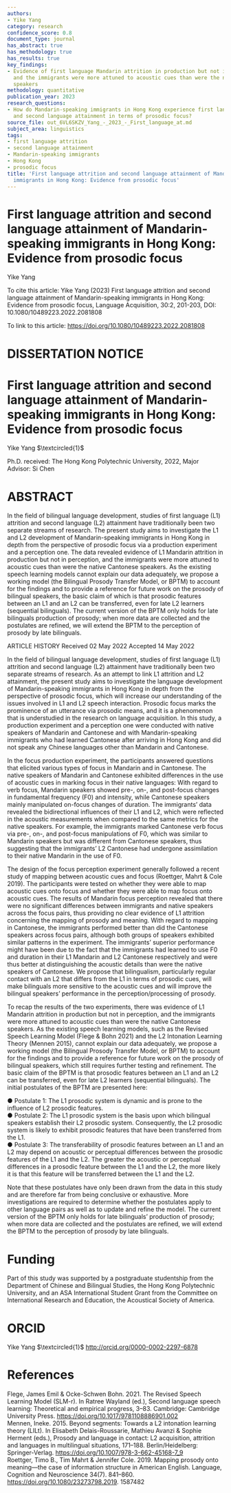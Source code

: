 ```yaml
---
authors:
- Yike Yang
category: research
confidence_score: 0.8
document_type: journal
has_abstract: true
has_methodology: true
has_results: true
key_findings:
- Evidence of first language Mandarin attrition in production but not in perception,
  and the immigrants were more attuned to acoustic cues than were the native Cantonese
  speakers
methodology: quantitative
publication_year: 2023
research_questions:
- How do Mandarin-speaking immigrants in Hong Kong experience first language attrition
  and second language attainment in terms of prosodic focus?
source_file: out_6VL6SKZV_Yang_-_2023_-_First_language_at.md
subject_area: linguistics
tags:
- first language attrition
- second language attainment
- Mandarin-speaking immigrants
- Hong Kong
- prosodic focus
title: 'First language attrition and second language attainment of Mandarin-speaking
  immigrants in Hong Kong: Evidence from prosodic focus'
---
```


# First language attrition and second language attainment of Mandarin-speaking immigrants in Hong Kong: Evidence from prosodic focus

Yike Yang

To cite this article: Yike Yang (2023) First language attrition and second language attainment of Mandarin-speaking immigrants in Hong Kong: Evidence from prosodic focus, Language Acquisition, 30:2, 201-203, DOI: 10.1080/10489223.2022.2081808

To link to this article: https://doi.org/10.1080/10489223.2022.2081808

# DISSERTATION NOTICE

# First language attrition and second language attainment of Mandarin-speaking immigrants in Hong Kong: Evidence from prosodic focus

Yike Yang $\textcircled{1}$

Ph.D. received: The Hong Kong Polytechnic University, 2022, Major Advisor: Si Chen

# ABSTRACT

In the field of bilingual language development, studies of first language (L1) attrition and second language (L2) attainment have traditionally been two separate streams of research. The present study aims to investigate the L1 and L2 development of Mandarin-speaking immigrants in Hong Kong in depth from the perspective of prosodic focus via a production experiment and a perception one. The data revealed evidence of L1 Mandarin attrition in production but not in perception, and the immigrants were more attuned to acoustic cues than were the native Cantonese speakers. As the existing speech learning models cannot explain our data adequately, we propose a working model (the Bilingual Prosody Transfer Model, or BPTM) to account for the findings and to provide a reference for future work on the prosody of bilingual speakers, the basic claim of which is that prosodic features between an L1 and an L2 can be transferred, even for late L2 learners (sequential bilinguals). The current version of the BPTM only holds for late bilinguals production of prosody; when more data are collected and the postulates are refined, we will extend the BPTM to the perception of prosody by late bilinguals.

ARTICLE HISTORY Received 02 May 2022 Accepted 14 May 2022

In the field of bilingual language development, studies of first language (L1) attrition and second language (L2) attainment have traditionally been two separate streams of research. As an attempt to link L1 attrition and L2 attainment, the present study aims to investigate the language development of Mandarin-speaking immigrants in Hong Kong in depth from the perspective of prosodic focus, which will increase our understanding of the issues involved in L1 and L2 speech interaction. Prosodic focus marks the prominence of an utterance via prosodic means, and it is a phenomenon that is understudied in the research on language acquisition. In this study, a production experiment and a perception one were conducted with native speakers of Mandarin and Cantonese and with Mandarin-speaking immigrants who had learned Cantonese after arriving in Hong Kong and did not speak any Chinese languages other than Mandarin and Cantonese.

In the focus production experiment, the participants answered questions that elicited various types of focus in Mandarin and in Cantonese. The native speakers of Mandarin and Cantonese exhibited differences in the use of acoustic cues in marking focus in their native languages: With regard to verb focus, Mandarin speakers showed pre-, on-, and post-focus changes in fundamental frequency (F0) and intensity, while Cantonese speakers mainly manipulated on-focus changes of duration. The immigrants’ data revealed the bidirectional influences of their L1 and L2, which were reflected in the acoustic measurements when compared to the same metrics for the native speakers. For example, the immigrants marked Cantonese verb focus via pre-, on-, and post-focus manipulations of F0, which was similar to Mandarin speakers but was different from Cantonese speakers, thus suggesting that the immigrants’ L2 Cantonese had undergone assimilation to their native Mandarin in the use of F0.

The design of the focus perception experiment generally followed a recent study of mapping between acoustic cues and focus (Roettger, Mahrt & Cole 2019). The participants were tested on whether they were able to map acoustic cues onto focus and whether they were able to map focus onto acoustic cues. The results of Mandarin focus perception revealed that there were no significant differences between immigrants and native speakers across the focus pairs, thus providing no clear evidence of L1 attrition concerning the mapping of prosody and meaning. With regard to mapping in Cantonese, the immigrants performed better than did the Cantonese speakers across focus pairs, although both groups of speakers exhibited similar patterns in the experiment. The immigrants’ superior performance might have been due to the fact that the immigrants had learned to use F0 and duration in their L1 Mandarin and L2 Cantonese respectively and were thus better at distinguishing the acoustic details than were the native speakers of Cantonese. We propose that bilingualism, particularly regular contact with an L2 that differs from the L1 in terms of prosodic cues, will make bilinguals more sensitive to the acoustic cues and will improve the bilingual speakers’ performance in the perception/processing of prosody.

To recap the results of the two experiments, there was evidence of L1 Mandarin attrition in production but not in perception, and the immigrants were more attuned to acoustic cues than were the native Cantonese speakers. As the existing speech learning models, such as the Revised Speech Learning Model (Flege & Bohn 2021) and the L2 Intonation Learning Theory (Mennen 2015), cannot explain our data adequately, we propose a working model (the Bilingual Prosody Transfer Model, or BPTM) to account for the findings and to provide a reference for future work on the prosody of bilingual speakers, which still requires further testing and refinement. The basic claim of the BPTM is that prosodic features between an L1 and an L2 can be transferred, even for late L2 learners (sequential bilinguals). The initial postulates of the BPTM are presented here:

● Postulate 1: The L1 prosodic system is dynamic and is prone to the influence of L2 prosodic features.   
● Postulate 2: The L1 prosodic system is the basis upon which bilingual speakers establish their L2 prosodic system. Consequently, the L2 prosodic system is likely to exhibit prosodic features that have been transferred from the L1.   
● Postulate 3: The transferability of prosodic features between an L1 and an L2 may depend on acoustic or perceptual differences between the prosodic features of the L1 and the L2. The greater the acoustic or perceptual differences in a prosodic feature between the L1 and the L2, the more likely it is that this feature will be transferred between the L1 and the L2.

Note that these postulates have only been drawn from the data in this study and are therefore far from being conclusive or exhaustive. More investigations are required to determine whether the postulates apply to other language pairs as well as to update and refine the model. The current version of the BPTM only holds for late bilinguals’ production of prosody; when more data are collected and the postulates are refined, we will extend the BPTM to the perception of prosody by late bilinguals.

# Funding

Part of this study was supported by a postgraduate studentship from the Department of Chinese and Bilingual Studies, the Hong Kong Polytechnic University, and an ASA International Student Grant from the Committee on International Research and Education, the Acoustical Society of America.

# ORCID

Yike Yang $\textcircled{1}$ http://orcid.org/0000-0002-2297-6878

# References

Flege, James Emil & Ocke-Schwen Bohn. 2021. The Revised Speech Learning Model (SLM-r). In Ratree Wayland (ed.), Second language speech learning: Theoretical and empirical progress, 3–83. Cambridge: Cambridge University Press. https://doi.org/10.1017/9781108886901.002   
Mennen, Ineke. 2015. Beyond segments: Towards a L2 intonation learning theory (LILt). In Elisabeth Delais-Roussarie, Mathieu Avanzi & Sophie Herment (eds.), Prosody and language in contact: L2 acquisition, attrition and languages in multilingual situations, 171–188. Berlin/Heidelberg: Springer-Verlag. https://doi.org/10.1007/978-3-662-45168-7_9   
Roettger, Timo B., Tim Mahrt & Jennifer Cole. 2019. Mapping prosody onto meaning—the case of information structure in American English. Language, Cognition and Neuroscience 34(7). 841–860. https://doi.org/10.1080/23273798.2019. 1587482